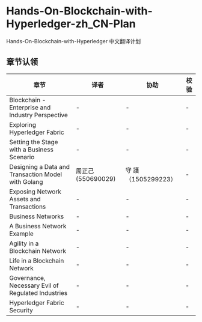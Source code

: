 # Hands-On-Blockchain-with-Hyperledger-zh_CN-Plan
Hands-On-Blockchain-with-Hyperledger 中文翻译计划


## 章节认领
| 章节 | 译者 | 协助 | 校验 |
| --- | --- | --- | --- |
| Blockchain - Enterprise and Industry Perspective | - | - | - |
| Exploring Hyperledger Fabric | - | - | - |
| Setting the Stage with a Business Scenario | - | - | - |
| Designing a Data and Transaction Model with Golang | 周正己(550690029) | 守 護（1505299223） | - |
| Exposing Network Assets and Transactions | - | - | - |
| Business Networks | - | - | - |
| A Business Network Example | - | - | - |
| Agility in a Blockchain Network | - | - | - |
| Life in a Blockchain Network | - | - | - |
| Governance, Necessary Evil of Regulated Industries | - | - | - |
| Hyperledger Fabric Security | - | - | - |
